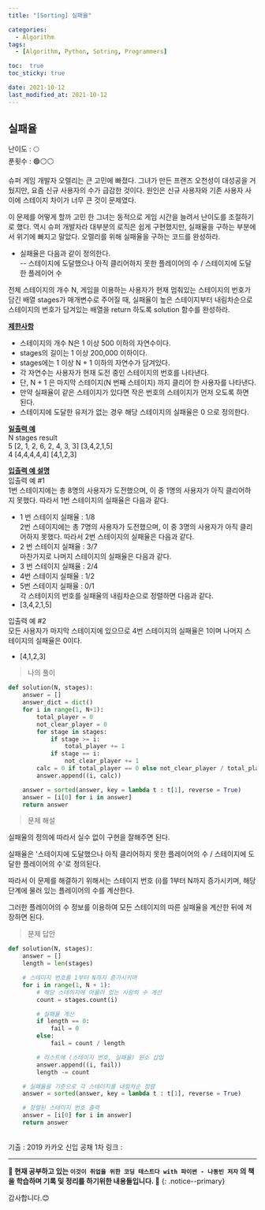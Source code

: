 ```yaml
---
title: "[Sorting] 실패율"

categories:
  - Algorithm
tags:
  - [Algorithm, Python, Sotring, Programmers]

toc:  true
toc_sticky: true

date: 2021-10-12
last_modified_at: 2021-10-12
---
```


## 실패율  

난이도 : 🌕  
푼횟수 : 🟢⚪⚪  

슈퍼 게임 개발자 오렐리는 큰 고민에 빠졌다. 그녀가 만든 프랜즈 오천성이 대성공을 거뒀지만, 요즘 신규 사용자의 수가 급감한 것이다. 원인은 신규 사용자와 기존 사용자 사이에 스테이지 차이가 너무 큰 것이 문제였다.  

이 문제를 어떻게 할까 고민 한 그녀는 동적으로 게임 시간을 늘려서 난이도를 조절하기로 했다. 역시 슈퍼 개발자라 대부분의 로직은 쉽게 구현했지만, 실패율을 구하는 부분에서 위기에 빠지고 말았다. 오렐리를 위해 실패율을 구하는 코드를 완성하라.  

- 실패율은 다음과 같이 정의한다.  
-- 스테이지에 도달했으나 아직 클리어하지 못한 플레이어의 수 / 스테이지에 도달한 플레이어 수  

전체 스테이지의 개수 N, 게임을 이용하는 사용자가 현재 멈춰있는 스테이지의 번호가 담긴 배열 stages가 매개변수로 주어질 때, 실패율이 높은 스테이지부터 내림차순으로 스테이지의 번호가 담겨있는 배열을 return 하도록 solution 함수를 완성하라.  

**<u>제한사항</u>**  
- 스테이지의 개수 N은 1 이상 500 이하의 자연수이다.  
- stages의 길이는 1 이상 200,000 이하이다.  
- stages에는 1 이상 N + 1 이하의 자연수가 담겨있다.  
- 각 자연수는 사용자가 현재 도전 중인 스테이지의 번호를 나타낸다.  
- 단, N + 1 은 마지막 스테이지(N 번째 스테이지) 까지 클리어 한 사용자를 나타낸다.  
- 만약 실패율이 같은 스테이지가 있다면 작은 번호의 스테이지가 먼저 오도록 하면 된다.  
- 스테이지에 도달한 유저가 없는 경우 해당 스테이지의 실패율은 0 으로 정의한다.  

**<u>일출력 예</u>**  
N	        stages	            result  
5	[2, 1, 2, 6, 2, 4, 3, 3]	[3,4,2,1,5]  
4	[4,4,4,4,4]	[4,1,2,3]  

**<u>입출력 예 설명</u>**  
입출력 예 #1  
1번 스테이지에는 총 8명의 사용자가 도전했으며, 이 중 1명의 사용자가 아직 클리어하지 못했다. 따라서 1번 스테이지의 실패율은 다음과 같다.  
- 1 번 스테이지 실패율 : 1/8  
2번 스테이지에는 총 7명의 사용자가 도전했으며, 이 중 3명의 사용자가 아직 클리어하지 못했다. 따라서 2번 스테이지의 실패율은 다음과 같다.  
- 2 번 스테이지 실패율 : 3/7  
마찬가지로 나머지 스테이지의 실패율은 다음과 같다.  
- 3 번 스테이지 실패율 : 2/4  
- 4번 스테이지 실패율 : 1/2  
- 5번 스테이지 실패율 : 0/1  
각 스테이지의 번호를 실패율의 내림차순으로 정렬하면 다음과 같다.  
- [3,4,2,1,5]  

입출력 예 #2  
모든 사용자가 마지막 스테이지에 있으므로 4번 스테이지의 실패율은 1이며 나머지 스테이지의 실패율은 0이다.  
- [4,1,2,3]  

> 나의 풀이  

```python
def solution(N, stages):
    answer = []
    answer_dict = dict()
    for i in range(1, N+1):
        total_player = 0
        not_clear_player = 0
        for stage in stages:
            if stage >= i:
                total_player += 1
            if stage == i:
                not_clear_player += 1
        calc = 0 if total_player == 0 else not_clear_player / total_player
        answer.append((i, calc))

    answer = sorted(answer, key = lambda t : t[1], reverse = True)
    answer = [i[0] for i in answer]
    return answer
```

> 문제 해설  

실패율의 정의에 따라서 실수 없이 구현을 잘해주면 된다.  

실패율은 '스테이지에 도달했으나 아직 클리어하지 못한 플레이어의 수 / 스테이지에 도달한 플레이어의 수'로 정의된다.  

따라서 이 문제를 해결하기 위해서는 스테이지 번호 (i)를 1부터 N까지 증가시키며, 해당 단계에 물러 있는 플레이어의 수를 계산한다.  

그러한 플레이어의 수 정보를 이용하여 모든 스테이지의 따른 실패율을 계산한 뒤에 저장하면 된다.

> 문제 답안  

```python
def solution(N, stages):
    answer = []
    length = len(stages)

    # 스테이지 번호를 1부터 N까지 증가시키며
    for i in range(1, N + 1):
        # 해당 스테이지에 머물러 있는 사람의 수 계산
        count = stages.count(i)

        # 실패율 계산
        if length == 0:
            fail = 0
        else:
            fail = count / length

        # 리스트에 (스테이지 번호, 실패율) 원소 삽입
        answer.append((i, fail))
        length -= count

    # 실패율을 기준으로 각 스테이지를 내림차순 정렬
    answer = sorted(answer, key = lambda t : t[1], reverse = True)

    # 정렬된 스테이지 번호 출력
    answer = [i[0] for i in answer]
    return answer
```


<br>
기출 : 2019 카카오 신입 공채 1차  
링크 : <https://programmers.co.kr/learn/courses/30/lessons/42889>  

---
**🐢 현재 공부하고 있는 `이것이 취업을 위한 코딩 테스트다 with 파이썬 - 나동빈 저자` 의 책을 학습하며 기록 및 정리를 하기위한 내용들입니다. 🐢**
{: .notice--primary}

감사합니다.😊